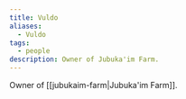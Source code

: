```yaml
---
title: Vuldo
aliases:
  - Vuldo
tags:
  - people
description: Owner of Jubuka'im Farm.
---
```

Owner of [[jubukaim-farm|Jubuka'im Farm]].